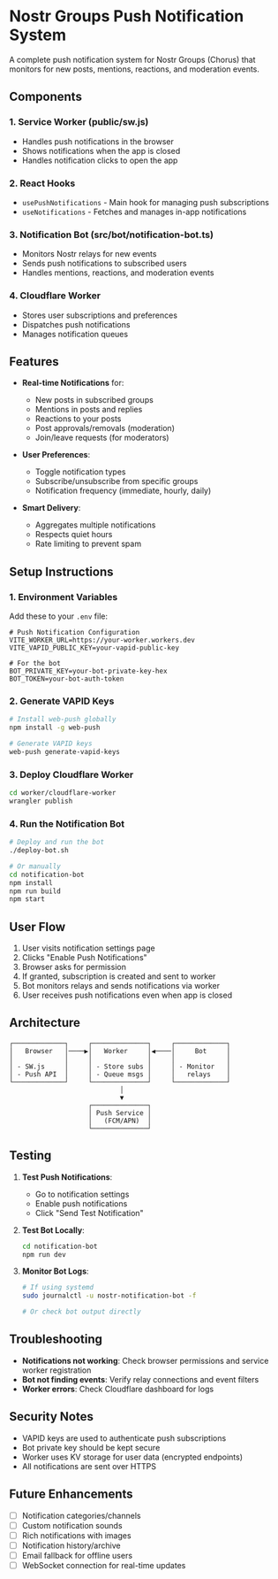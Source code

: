 # Nostr Groups Push Notification System

A complete push notification system for Nostr Groups (Chorus) that monitors for new posts, mentions, reactions, and moderation events.

## Components

### 1. Service Worker (public/sw.js)
- Handles push notifications in the browser
- Shows notifications when the app is closed
- Handles notification clicks to open the app

### 2. React Hooks
- `usePushNotifications` - Main hook for managing push subscriptions
- `useNotifications` - Fetches and manages in-app notifications

### 3. Notification Bot (src/bot/notification-bot.ts)
- Monitors Nostr relays for new events
- Sends push notifications to subscribed users
- Handles mentions, reactions, and moderation events

### 4. Cloudflare Worker
- Stores user subscriptions and preferences
- Dispatches push notifications
- Manages notification queues

## Features

- **Real-time Notifications** for:
  - New posts in subscribed groups
  - Mentions in posts and replies
  - Reactions to your posts
  - Post approvals/removals (moderation)
  - Join/leave requests (for moderators)
  
- **User Preferences**:
  - Toggle notification types
  - Subscribe/unsubscribe from specific groups
  - Notification frequency (immediate, hourly, daily)
  
- **Smart Delivery**:
  - Aggregates multiple notifications
  - Respects quiet hours
  - Rate limiting to prevent spam

## Setup Instructions

### 1. Environment Variables

Add these to your `.env` file:

```env
# Push Notification Configuration
VITE_WORKER_URL=https://your-worker.workers.dev
VITE_VAPID_PUBLIC_KEY=your-vapid-public-key

# For the bot
BOT_PRIVATE_KEY=your-bot-private-key-hex
BOT_TOKEN=your-bot-auth-token
```

### 2. Generate VAPID Keys

```bash
# Install web-push globally
npm install -g web-push

# Generate VAPID keys
web-push generate-vapid-keys
```

### 3. Deploy Cloudflare Worker

```bash
cd worker/cloudflare-worker
wrangler publish
```

### 4. Run the Notification Bot

```bash
# Deploy and run the bot
./deploy-bot.sh

# Or manually
cd notification-bot
npm install
npm run build
npm start
```

## User Flow

1. User visits notification settings page
2. Clicks "Enable Push Notifications"
3. Browser asks for permission
4. If granted, subscription is created and sent to worker
5. Bot monitors relays and sends notifications via worker
6. User receives push notifications even when app is closed

## Architecture

```
┌─────────────┐     ┌──────────────┐     ┌─────────────┐
│   Browser   │────▶│   Worker     │◀────│     Bot     │
│             │     │              │     │             │
│ - SW.js     │     │ - Store subs │     │ - Monitor   │
│ - Push API  │     │ - Queue msgs │     │   relays    │
└─────────────┘     └──────────────┘     └─────────────┘
                            │
                            ▼
                    ┌──────────────┐
                    │ Push Service │
                    │   (FCM/APN)  │
                    └──────────────┘
```

## Testing

1. **Test Push Notifications**:
   - Go to notification settings
   - Enable push notifications
   - Click "Send Test Notification"

2. **Test Bot Locally**:
   ```bash
   cd notification-bot
   npm run dev
   ```

3. **Monitor Bot Logs**:
   ```bash
   # If using systemd
   sudo journalctl -u nostr-notification-bot -f
   
   # Or check bot output directly
   ```

## Troubleshooting

- **Notifications not working**: Check browser permissions and service worker registration
- **Bot not finding events**: Verify relay connections and event filters
- **Worker errors**: Check Cloudflare dashboard for logs

## Security Notes

- VAPID keys are used to authenticate push subscriptions
- Bot private key should be kept secure
- Worker uses KV storage for user data (encrypted endpoints)
- All notifications are sent over HTTPS

## Future Enhancements

- [ ] Notification categories/channels
- [ ] Custom notification sounds
- [ ] Rich notifications with images
- [ ] Notification history/archive
- [ ] Email fallback for offline users
- [ ] WebSocket connection for real-time updates